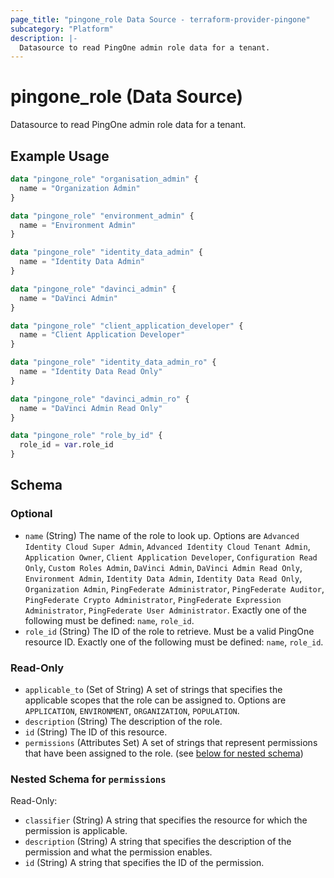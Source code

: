 ```yaml
---
page_title: "pingone_role Data Source - terraform-provider-pingone"
subcategory: "Platform"
description: |-
  Datasource to read PingOne admin role data for a tenant.
---
```


# pingone_role (Data Source)

Datasource to read PingOne admin role data for a tenant.

## Example Usage

```terraform
data "pingone_role" "organisation_admin" {
  name = "Organization Admin"
}

data "pingone_role" "environment_admin" {
  name = "Environment Admin"
}

data "pingone_role" "identity_data_admin" {
  name = "Identity Data Admin"
}

data "pingone_role" "davinci_admin" {
  name = "DaVinci Admin"
}

data "pingone_role" "client_application_developer" {
  name = "Client Application Developer"
}

data "pingone_role" "identity_data_admin_ro" {
  name = "Identity Data Read Only"
}

data "pingone_role" "davinci_admin_ro" {
  name = "DaVinci Admin Read Only"
}

data "pingone_role" "role_by_id" {
  role_id = var.role_id
}
```

<!-- schema generated by tfplugindocs -->
## Schema

### Optional

- `name` (String) The name of the role to look up.  Options are `Advanced Identity Cloud Super Admin`, `Advanced Identity Cloud Tenant Admin`, `Application Owner`, `Client Application Developer`, `Configuration Read Only`, `Custom Roles Admin`, `DaVinci Admin`, `DaVinci Admin Read Only`, `Environment Admin`, `Identity Data Admin`, `Identity Data Read Only`, `Organization Admin`, `PingFederate Administrator`, `PingFederate Auditor`, `PingFederate Crypto Administrator`, `PingFederate Expression Administrator`, `PingFederate User Administrator`.  Exactly one of the following must be defined: `name`, `role_id`.
- `role_id` (String) The ID of the role to retrieve.  Must be a valid PingOne resource ID.  Exactly one of the following must be defined: `name`, `role_id`.

### Read-Only

- `applicable_to` (Set of String) A set of strings that specifies the applicable scopes that the role can be assigned to.  Options are `APPLICATION`, `ENVIRONMENT`, `ORGANIZATION`, `POPULATION`.
- `description` (String) The description of the role.
- `id` (String) The ID of this resource.
- `permissions` (Attributes Set) A set of strings that represent permissions that have been assigned to the role. (see [below for nested schema](#nestedatt--permissions))

<a id="nestedatt--permissions"></a>
### Nested Schema for `permissions`

Read-Only:

- `classifier` (String) A string that specifies the resource for which the permission is applicable.
- `description` (String) A string that specifies the description of the permission and what the permission enables.
- `id` (String) A string that specifies the ID of the permission.

